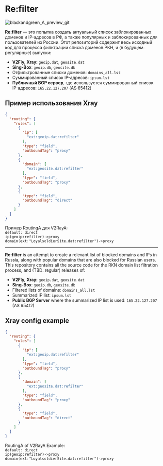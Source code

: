 # Re:filter

![blackandgreen_A_preview_git](https://github.com/user-attachments/assets/8edb734f-7ddf-4dc8-a08f-9c94b707109f)

**Re:filter** — это попытка создать актуальный список заблокированных доменов и IP-адресов в РФ, а также популярных и заблокированных для пользователей из России. Этот репозиторий содержит весь исходный код для процесса фильтрации списка доменов РКН, и (в будущем: регулярные) выпуски:

- **V2Fly, Xray**: `geoip.dat`, `geosite.dat`
- **Sing-Box**: `geoip.db`, `geosite.db`
- Отфильтрованные списки доменов: `domains_all.lst`
- Суммированный список IP-адресов: `ipsum.lst`
- **Публичный BGP сервер**, где используется суммированный список IP-адресов: `165.22.127.207` (AS 65412)

## Пример использования Xray

```json
{
  "routing": {
    "rules": [
      {
        "ip": [
          "ext:geoip.dat:refilter"
        ],
        "type": "field",
        "outboundTag": "proxy"
      },
      {
        "domain": [
          "ext:geosite.dat:refilter"
        ],
        "type": "field",
        "outboundTag": "proxy"
      },
      {
        "type": "field",
        "outboundTag": "direct"
      }
    ]
  }
}

```
Пример RoutingA для V2RayA:  
`default: direct`  
`ip(geoip:refilter)->proxy`  
`domain(ext:"LoyalsoldierSite.dat:refilter")->proxy`  


---

**Re:filter** is an attempt to create a relevant list of blocked domains and IPs in Russia, along with popular domains that are also blocked for Russian users. This repository contains all the source code for the RKN domain list filtration process, and (TBD: regular) releases of:

- **V2Fly, Xray**: `geoip.dat`, `geosite.dat`
- **Sing-Box**: `geoip.db`, `geosite.db`
- Filtered lists of domains: `domains_all.lst`
- Summarized IP list: `ipsum.lst`
- **Public BGP Server** where the summarized IP list is used: `165.22.127.207` (AS 65412)

## Xray config example

```json
{
  "routing": {
    "rules": [
      {
        "ip": [
          "ext:geoip.dat:refilter"
        ],
        "type": "field",
        "outboundTag": "proxy"
      },
      {
        "domain": [
          "ext:geosite.dat:refilter"
        ],
        "type": "field",
        "outboundTag": "proxy"
      },
      {
        "type": "field",
        "outboundTag": "direct"
      }
    ]
  }
}
```
RoutingA of V2RayA Example:  
`default: direct`  
`ip(geoip:refilter)->proxy`  
`domain(ext:"LoyalsoldierSite.dat:refilter")->proxy`  




